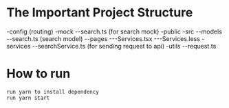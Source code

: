 
# The Important Project Structure
 -config (routing)
 -mock
    --search.ts (for search mock)
 -public
 -src
  --models
      --search.ts (search model)
  --pages
    ---Services.tsx 
    ---Services.less
-services
  --searchService.ts (for sending request to api)
 -utils
    --request.ts
    
# How to run 
    run yarn to install dependency
    run yarn start
